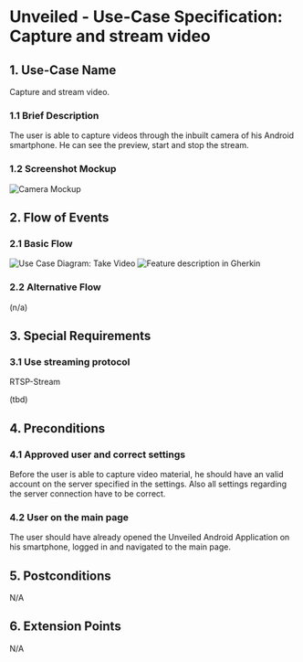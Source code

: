 # Unveiled - Use-Case Specification: Capture and stream video

## 1. Use-Case Name
Capture and stream video.

### 1.1 Brief Description
The user is able to capture videos through the inbuilt camera of his Android smartphone. He can see the preview, start and stop the stream.

### 1.2 Screenshot Mockup

![][screenshot]


## 2. Flow of Events

### 2.1 Basic Flow
![][basic flow]
![][gherkin]

### 2.2 Alternative Flow
(n/a)


## 3. Special Requirements

### 3.1 Use streaming protocol
RTSP-Stream

(tbd)


## 4. Preconditions

### 4.1 Approved user and correct settings
Before the user is able to capture video material, he should have an valid account on the server specified in the settings. Also all settings regarding the server connection have to be correct.

### 4.2 User on the main page
The user should have already opened the Unveiled Android Application on his smartphone, logged in and navigated to the main page.


## 5. Postconditions

N/A


## 6. Extension Points

N/A

<!-- Link definitions: -->
[basic flow]: https://raw.githubusercontent.com/SAS-Systems/Unveiled-Documentation/master/Bilder/UC_Diagrams/UC_Diagram_Capture_stream_video.png "Use Case Diagram: Take Video"

[screenshot]: https://raw.githubusercontent.com/SAS-Systems/Unveiled-Documentation/master/Bilder/Mockup_AndroidApp/Camera.PNG "Camera Mockup"
[gherkin]: https://raw.githubusercontent.com/SAS-Systems/Unveiled-Documentation/master/Bilder/Gherkin_Features/feature_capture_video.PNG "Feature description in Gherkin"
